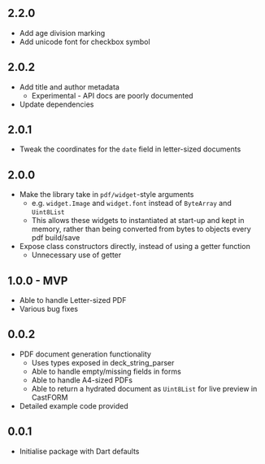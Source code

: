 ## 2.2.0
- Add age division marking
- Add unicode font for checkbox symbol

## 2.0.2
- Add title and author metadata
  - Experimental - API docs are poorly documented
- Update dependencies

## 2.0.1
- Tweak the coordinates for the `date` field in letter-sized documents

## 2.0.0
- Make the library take in `pdf/widget`-style arguments
  - e.g. `widget.Image` and `widget.font` instead of `ByteArray` and `Uint8List`
  - This allows these widgets to instantiated at start-up and kept in memory, rather than being converted from bytes to objects every pdf build/save
- Expose class constructors directly, instead of using a getter function
  - Unnecessary use of getter

## 1.0.0 - MVP
- Able to handle Letter-sized PDF
- Various bug fixes

## 0.0.2
- PDF document generation functionality
  - Uses types exposed in deck_string_parser
  - Able to handle empty/missing fields in forms
  - Able to handle A4-sized PDFs
  - Able to return a hydrated document as `Uint8List` for live preview in CastFORM
- Detailed example code provided

## 0.0.1
- Initialise package with Dart defaults
